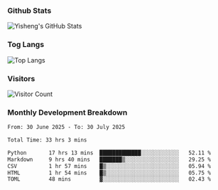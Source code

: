 ### Github Stats
![Yisheng's GitHub Stats](https://github-readme-stats-9qabuvhk1-gongyisheng.vercel.app/api?username=gongyisheng&count_private=true&show_icons=true)
### Tog Langs
![Top Langs](https://github-readme-stats-9qabuvhk1-gongyisheng.vercel.app/api/top-langs/?username=gongyisheng&layout=compact)
### Visitors
![Visitor Count](https://profile-counter.glitch.me/gongyisheng/count.svg)
### Monthly Development Breakdown
<!--START_SECTION:waka-->

```txt
From: 30 June 2025 - To: 30 July 2025

Total Time: 33 hrs 3 mins

Python       17 hrs 13 mins  █████████████░░░░░░░░░░░░   52.11 %
Markdown     9 hrs 40 mins   ███████▒░░░░░░░░░░░░░░░░░   29.25 %
CSV          1 hr 57 mins    █▒░░░░░░░░░░░░░░░░░░░░░░░   05.94 %
HTML         1 hr 54 mins    █▒░░░░░░░░░░░░░░░░░░░░░░░   05.75 %
TOML         48 mins         ▓░░░░░░░░░░░░░░░░░░░░░░░░   02.43 %
```

<!--END_SECTION:waka-->
